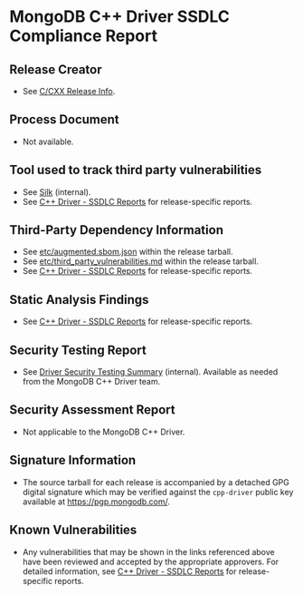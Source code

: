 # MongoDB C++ Driver SSDLC Compliance Report

## Release Creator

- See [C/CXX Release Info](https://docs.google.com/spreadsheets/d/1yHfGmDnbA5-Qt8FX4tKWC5xk9AhzYZx1SKF4AD36ecY/edit?usp=sharing).

## Process Document

- Not available. <!-- CXX-3007: replace with link to public-facing document once available. -->

## Tool used to track third party vulnerabilities

- See [Silk](https://us1.app.silk.security/inventory/asset-group/mongodb____DedupedAssetGroup____60640b8853771efe3af5f78ea37af5d1cdd190df) (internal).
- See [C++ Driver - SSDLC Reports](https://drive.google.com/drive/folders/1q9RI55trFzHlh8McALSIAbT6ugyn8zlO) for release-specific reports.

## Third-Party Dependency Information

- See [etc/augmented.sbom.json](https://github.com/mongodb/mongo-cxx-driver/blob/master/etc/augmented.sbom.json) within the release tarball.
- See [etc/third_party_vulnerabilities.md](https://github.com/mongodb/mongo-cxx-driver/blob/master/etc/third_party_vulnerabilities.md) within the release tarball.
- See [C++ Driver - SSDLC Reports](https://drive.google.com/drive/folders/1q9RI55trFzHlh8McALSIAbT6ugyn8zlO) for release-specific reports.

## Static Analysis Findings

- See [C++ Driver - SSDLC Reports](https://drive.google.com/drive/folders/1q9RI55trFzHlh8McALSIAbT6ugyn8zlO) for release-specific reports.

## Security Testing Report

- See [Driver Security Testing Summary](https://docs.google.com/document/d/1y2K_RY4GZVXpQvv4JH_35mSzFRTawNJ3mibpvSBU8H0/edit?usp=sharing) (internal). Available as needed from the MongoDB C++ Driver team.

## Security Assessment Report

- Not applicable to the MongoDB C++ Driver.

## Signature Information

- The source tarball for each release is accompanied by a detached GPG digital signature which may be verified against the `cpp-driver` public key available at https://pgp.mongodb.com/.

## Known Vulnerabilities

- Any vulnerabilities that may be shown in the links referenced above have been reviewed and accepted by the appropriate approvers. For detailed information, see [C++ Driver - SSDLC Reports](https://drive.google.com/drive/folders/1q9RI55trFzHlh8McALSIAbT6ugyn8zlO) for release-specific reports.
